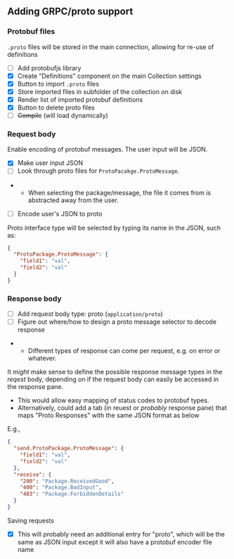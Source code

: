 ## Adding GRPC/proto support

### Protobuf files

`.proto` files will be stored in the main connection, allowing for re-use of definitions

- [ ] Add protobufjs library
- [x] Create "Definitions" component on the main Collection settings
- [x] Button to import `.proto` files
- [x] Store imported files in subfolder of the collection on disk
- [x] Render list of imported protobuf definitions
- [x] Button to delete proto files
- [ ] ~~Compile~~ (will load dynamically)

### Request body

Enable encoding of protobuf messages. The user input will be JSON.

- [x] Make user input JSON
- [ ] Look through proto files for `ProtoPacakge.ProtoMessage`.
- - When selecting the package/message, the file it comes from is abstracted away from the user.
- [ ] Encode user's JSON to proto

Proto interface type will be selected by typing its name in the JSON, such as:

```json
{
  "ProtoPackage.ProtoMessage": {
    "field1": "val",
    "field2": "val"
  }
}
```

### Response body

- [ ] Add request body type: proto (`application/proto`)
- [ ] Figure out where/how to design a proto message selector to decode response
- - Different types of response can come per request, e.g. on error or whatever.

It _might_ make sense to define the possible response message types in the _reqest_ body, depending on if the request body can easily be accessed in the response pane.

- This would allow easy mapping of status codes to protobuf types.
- Alternatively, could add a tab (in reuest or _probably_ response pane) that maps "Proto Responses" with the same JSON format as below

E.g.,

```json
{
  "send.ProtoPackage.ProtoMessage": {
    "field1": "val",
    "field2": "val"
  },
  "receive": {
    "200": "Package.ReceivedGood",
    "400": "Package.BadInput",
    "403": "Package.ForbiddenDetails"
  }
}
```

Saving requests

- [x] This will probably need an additional entry for "proto", which will be the same as JSON input except it will also have a protobuf encoder file name
